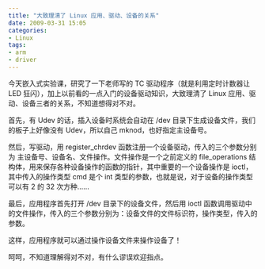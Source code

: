 ```yaml
---
title: "大致理清了 Linux 应用、驱动、设备的关系"
date: 2009-03-31 15:05
categories:
- Linux
tags:
- arm
- driver
---
```


今天嵌入式实验课，研究了一下老师写的 TC 驱动程序（就是利用定时计数器让
LED 狂闪），加上以前看的一点入门的设备驱动知识，大致理清了 Linux
应用、驱动、设备三者的关系，不知道想得对不对。

首先，有 Udev 的话，插入设备时系统会自动在 /dev
目录下生成设备文件，我们的板子上好像没有 Udev，所以自己
mknod，也好指定主设备号。

然后，写驱动，用 register\_chrdev
函数注册一个设备驱动，传入的三个参数分别为
主设备号、设备名、文件操作。文件操作是一个之前定义的 file\_operations
结构体，用来保存各种设备操作的函数的指针，其中重要的一个设备操作是
ioctl，其中传入的操作类型 cmd 是个 int
类型的参数，也就是说，对于设备的操作类型可以有 2 的 32 次方种……

最后，应用程序首先打开 /dev 目录下的设备文件，然后用 ioctl
函数调用驱动中的文件操作，传入的三个参数分别为：设备文件的文件标识符，操作类型，传入的参数。

这样，应用程序就可以通过操作设备文件来操作设备了！

呵呵，不知道理解得对不对，有什么谬误欢迎指点。

